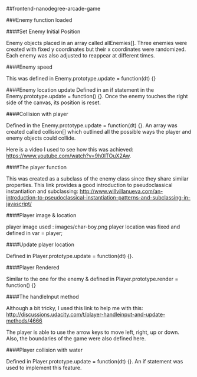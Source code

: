 ##frontend-nanodegree-arcade-game

###Enemy function loaded

####Set Enemy Initial Position

Enemy objects placed in an array called allEnemies[].  Three enemies were created with fixed y coordinates but their x coordinates were randomized.  Each enemy was also adjusted to reappear at different times.

####Enemy speed

This was defined in Enemy.prototype.update = function(dt) {}

####Enemy location update
Defined in an if statement in the Enemy.prototype.update = function() {}.  Once the enemy touches the right side of the canvas, its position is reset.

####Collision with player

Defined in the Enemy.prototype.update = function(dt) {}.  An array was created called collision[] which outlined all the possible ways the player and enemy objects could collide.

Here is a video I used to see how this was achieved:  https://www.youtube.com/watch?v=9h0ITOuX2Aw.

####The player function

This was created as a subclass of the enemy class since they share similar properties.
This link provides a good introduction to pseudoclassical instantiation and subclassing:
http://www.willvillanueva.com/an-introduction-to-pseudoclassical-instantiation-patterns-and-subclassing-in-javascript/

####Player image & location

player image used : images/char-boy.png
player location was fixed and defined in var = player;

####Update player location

Defined in Player.prototype.update = function(dt) {}.

####Player Rendered

Similar to the one for the enemy & defined in Player.prototype.render = function() {}

####The handleInput method

Although a bit tricky, I used this link to help me with this:
http://discussions.udacity.com/t/player-handleinput-and-update-methods/4666

The player is able to use the arrow keys to move left, right, up or down.
Also, the boundaries of the game were also defined here.

####Player collision with water

Defined in Player.prototype.update = function(dt) {}.  An if statement was used to implement this feature.





